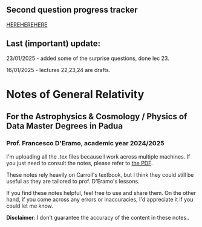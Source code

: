 ## Second question progress tracker
[HEREHEREHERE](progresstracker.md)

## Last (important) update:
23/01/2025 - added some of the surprise questions, done lec 23. 

16/01/2025 - lectures 22,23,24 are drafts.



# Notes of General Relativity 

## For the Astrophysics & Cosmology / Physics of Data Master Degrees in Padua

### Prof. Francesco D'Eramo, academic  year 2024/2025

I'm uploading all the *.tex* files because I work across multiple machines. If you just need to consult the notes, please refer to [the PDF](gr_notes.pdf).  

These notes rely heavily on Carroll's textbook, but I think they could still be useful as they are tailored to prof. D'Eramo's lessons. 

If you find these notes helpful, feel free to use and share them. On the other hand, if you come across any errors or inaccuracies, I'd appreciate it if you could let me know.

**Disclaimer**: I don't guarantee the accuracy of the content in these notes..
